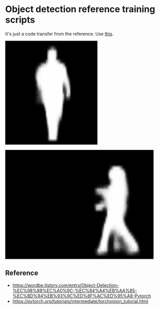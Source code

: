 # Object detection reference training scripts

It's just a code transfer from the reference. Use [this](https://github.com/gyunggyung/Object_Detection/blob/main/Object%20Detection.ipynb). 

![](img/1.png)

![](img/2.png)

## Reference
- https://wordbe.tistory.com/entry/Object-Detection-%EC%98%88%EC%A0%9C-%EC%84%A4%EB%AA%85-%EC%BD%94%EB%93%9C%ED%8F%AC%ED%95%A8-Pytorch
- https://pytorch.org/tutorials/intermediate/torchvision_tutorial.html